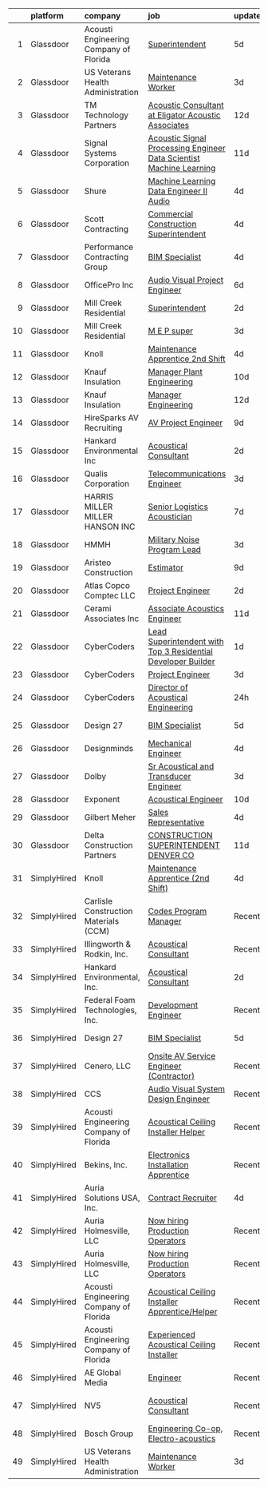 

|    | platform    | company                                | job                                                                                                                                                                                                                                                                                                                                                                                                                                                                                                                                                                                                                                                                                                                                                                                                                                                                                                                                                                                                                                                                                                                                                                                                                                                                                                                                                                                                                       | update_time   | location                  |
|---:|:------------|:---------------------------------------|:--------------------------------------------------------------------------------------------------------------------------------------------------------------------------------------------------------------------------------------------------------------------------------------------------------------------------------------------------------------------------------------------------------------------------------------------------------------------------------------------------------------------------------------------------------------------------------------------------------------------------------------------------------------------------------------------------------------------------------------------------------------------------------------------------------------------------------------------------------------------------------------------------------------------------------------------------------------------------------------------------------------------------------------------------------------------------------------------------------------------------------------------------------------------------------------------------------------------------------------------------------------------------------------------------------------------------------------------------------------------------------------------------------------------------|:--------------|:--------------------------|
|  1 | Glassdoor   | Acousti Engineering Company of Florida | [Superintendent](https://www.glassdoor.com/partner/jobListing.htm?pos=126&ao=1136043&s=58&guid=00000181c809ede5b642b7c826d47438&src=GD_JOB_AD&t=SR&vt=w&ea=1&cs=1_74cc8751&cb=1656918503209&jobListingId=1007968500406&jrtk=3-0-1g740jrgai9gk801-1g740jrgp2beh000-7193eb2972fdd9a9-)                                                                                                                                                                                                                                                                                                                                                                                                                                                                                                                                                                                                                                                                                                                                                                                                                                                                                                                                                                                                                                                                                                                                      | 5d            | Coral Gables, FL          |
|  2 | Glassdoor   | US Veterans Health Administration      | [Maintenance Worker](https://www.glassdoor.com/partner/jobListing.htm?pos=123&ao=1136043&s=58&guid=00000181c809ede5b642b7c826d47438&src=GD_JOB_AD&t=SR&vt=w&cs=1_facaafba&cb=1656918503209&jobListingId=1007975236966&jrtk=3-0-1g740jrgai9gk801-1g740jrgp2beh000-df3fb20bae266cec-)                                                                                                                                                                                                                                                                                                                                                                                                                                                                                                                                                                                                                                                                                                                                                                                                                                                                                                                                                                                                                                                                                                                                       | 3d            | Hines, IL                 |
|  3 | Glassdoor   | TM Technology Partners                 | [Acoustic Consultant at Eligator Acoustic Associates](https://www.glassdoor.com/partner/jobListing.htm?pos=116&ao=1136043&s=58&guid=00000181c809ede5b642b7c826d47438&src=GD_JOB_AD&t=SR&vt=w&cs=1_760f7daf&cb=1656918503208&jobListingId=1007955823593&jrtk=3-0-1g740jrgai9gk801-1g740jrgp2beh000-c652bbd2d9441aa1-)                                                                                                                                                                                                                                                                                                                                                                                                                                                                                                                                                                                                                                                                                                                                                                                                                                                                                                                                                                                                                                                                                                      | 12d           | Remote                    |
|  4 | Glassdoor   | Signal Systems Corporation             | [Acoustic Signal Processing Engineer   Data Scientist  Machine Learning](https://www.glassdoor.com/partner/jobListing.htm?pos=105&ao=1110586&s=58&guid=00000181c809ede5b642b7c826d47438&src=GD_JOB_AD&t=SR&vt=w&ea=1&cs=1_9d12dceb&cb=1656918503207&jobListingId=1007956838548&cpc=983919718F9DC6F6&jrtk=3-0-1g740jrgai9gk801-1g740jrgp2beh000-96c0718053dcc8de--6NYlbfkN0A2NX-yk-5saWumjHCeW1U7wjRG-yaZl6appTnwIWK0f8rKwxSZ_KunMwK6fICiLI7qhyb3VAP4n1P5rpdvWk_RblNP3dRrd7v1Vt5Rd7f2v0TATNLpa-x9D-YfHHQZnzCxjYNM3HlWGZn4DUHSM-NU1Njd63DZ3dR8OOiRnctXV-JdZGNwclMjFVL0PJPke_dBOvkZp8VEK0OcEn2MwHC0mnUKo-XmRKpBPBv3OuAdzn37PbJCyeURx6QCQs_WdkS_8JmorTTtEPaTXi9YS2LvrVOhCu-WlR31S_QWJIx9Q56IKbu8_6F5eY8agWdNBp9HD0AY9TB_M6Kee1NwSkrbHONCuCU9BBn7_QWNEX2le3Wfgr0RVnzgFgM_DdJbESOtnzx5bzFn3QutZF_jAG4Q9_Bw4dLFnJXanaDWAfzsHwQfY8MJDRILwC3Z8erTUwtKjXa3Q2fLvfMXh6qRmp-IS-aP-36TqxopqpfUEXqYVQG3UR_hU7adhtMn2Fcnqx4ZjSpZVbhhwNeN3Biu8baX3MIEL3W3MYKE2oI3nHR8A8qBZKYYk43P-Ux4xIuhmfM%3D)                                                                                                                                                                                                                                                                                                                                                                                                                                           | 11d           | Washington, DC            |
|  5 | Glassdoor   | Shure                                  | [Machine Learning Data Engineer II  Audio ](https://www.glassdoor.com/partner/jobListing.htm?pos=121&ao=1136043&s=58&guid=00000181c809ede5b642b7c826d47438&src=GD_JOB_AD&t=SR&vt=w&cs=1_61f299e9&cb=1656918503209&jobListingId=1007971074899&jrtk=3-0-1g740jrgai9gk801-1g740jrgp2beh000-275af2a80abb2847-)                                                                                                                                                                                                                                                                                                                                                                                                                                                                                                                                                                                                                                                                                                                                                                                                                                                                                                                                                                                                                                                                                                                | 4d            | Niles, IL                 |
|  6 | Glassdoor   | Scott Contracting                      | [Commercial Construction Superintendent](https://www.glassdoor.com/partner/jobListing.htm?pos=130&ao=1136043&s=58&guid=00000181c809ede5b642b7c826d47438&src=GD_JOB_AD&t=SR&vt=w&ea=1&cs=1_4bdecc79&cb=1656918503213&jobListingId=1007970072581&jrtk=3-0-1g740jrgai9gk801-1g740jrgp2beh000-e4bc0587c3f119d8-)                                                                                                                                                                                                                                                                                                                                                                                                                                                                                                                                                                                                                                                                                                                                                                                                                                                                                                                                                                                                                                                                                                              | 4d            | Suwanee, GA               |
|  7 | Glassdoor   | Performance Contracting Group          | [BIM Specialist](https://www.glassdoor.com/partner/jobListing.htm?pos=120&ao=1136043&s=58&guid=00000181c809ede5b642b7c826d47438&src=GD_JOB_AD&t=SR&vt=w&cs=1_5c740384&cb=1656918503208&jobListingId=1007970922901&jrtk=3-0-1g740jrgai9gk801-1g740jrgp2beh000-11d2ed4c20610b7e-)                                                                                                                                                                                                                                                                                                                                                                                                                                                                                                                                                                                                                                                                                                                                                                                                                                                                                                                                                                                                                                                                                                                                           | 4d            | Las Vegas, NV             |
|  8 | Glassdoor   | OfficePro  Inc                         | [Audio Visual Project Engineer](https://www.glassdoor.com/partner/jobListing.htm?pos=108&ao=1110586&s=58&guid=00000181c809ede5b642b7c826d47438&src=GD_JOB_AD&t=SR&vt=w&ea=1&cs=1_e084f4ec&cb=1656918503208&jobListingId=1007966790128&cpc=BCC169F53084E245&jrtk=3-0-1g740jrgai9gk801-1g740jrgp2beh000-87b03e013f48fd64--6NYlbfkN0D_8t2m6d50VhCpl4Fo9khjsC-oEtwkXb0TgrV3aVXbw0OFier7LRpu8p79BSLQDTsnXwhmMM0YlCDNgOmU7C0uZzbB_yh-79RUvCSkuyC-1M8KdnSImU3HPPOrJczb4hZiSh81lB7XpNp7Bybne8dK1oeIKJH9OVJvxI2nHfP4UcHfH1XndzC3IKzBvgQL1eAF-IUgOgeXo5SkgoTyt7CXxOeIqeXYl32Hhog4g5UwbpQso0jrUF9eSg0fJcIA9lFeu9jRLnt4YQH-bWeaIolsCFupL_M6RfDFMJx95D9lULldVdTVVqkCLzrOSJC3BbH7-Fj5QcB7k_W3gy1EDGgTvGCE8M_t-o3zGcoKVM72Pkt8ltkPIcqT3o4V1AZZr2O9KLntcYFsEDc29KxIp4anfJ7gbzvrHQY0y_qs-wT3XLkCxWrrcIjMneoyFvzpR-oUh4O9dxQg7QfthS-AOLGl8SViYJ-KdwEiaHOsuO-DZWZVyuRx41M2TfCfcjz6U6JcpVdhTNJb-g%3D%3D)                                                                                                                                                                                                                                                                                                                                                                                                                                                                                                                                      | 6d            | Los Angeles, CA           |
|  9 | Glassdoor   | Mill Creek Residential                 | [Superintendent](https://www.glassdoor.com/partner/jobListing.htm?pos=117&ao=1136043&s=58&guid=00000181c809ede5b642b7c826d47438&src=GD_JOB_AD&t=SR&vt=w&cs=1_51901740&cb=1656918503208&jobListingId=1007977524810&jrtk=3-0-1g740jrgai9gk801-1g740jrgp2beh000-dd64791e0ce55f7c-)                                                                                                                                                                                                                                                                                                                                                                                                                                                                                                                                                                                                                                                                                                                                                                                                                                                                                                                                                                                                                                                                                                                                           | 2d            | Denver, CO                |
| 10 | Glassdoor   | Mill Creek Residential                 | [M E P super](https://www.glassdoor.com/partner/jobListing.htm?pos=122&ao=1136043&s=58&guid=00000181c809ede5b642b7c826d47438&src=GD_JOB_AD&t=SR&vt=w&cs=1_3d6cde4f&cb=1656918503209&jobListingId=1007973740598&jrtk=3-0-1g740jrgai9gk801-1g740jrgp2beh000-6ce45a48bad3da77-)                                                                                                                                                                                                                                                                                                                                                                                                                                                                                                                                                                                                                                                                                                                                                                                                                                                                                                                                                                                                                                                                                                                                              | 3d            | Nashville, TN             |
| 11 | Glassdoor   | Knoll                                  | [Maintenance Apprentice  2nd Shift ](https://www.glassdoor.com/partner/jobListing.htm?pos=101&ao=1110586&s=58&guid=00000181c809ede5b642b7c826d47438&src=GD_JOB_AD&t=SR&vt=w&ea=1&cs=1_511465c4&cb=1656918503206&jobListingId=1007972065877&cpc=3A24AD965AB4B5D6&jrtk=3-0-1g740jrgai9gk801-1g740jrgp2beh000-e4ccc7ad7955e165--6NYlbfkN0Bs6Hrdpyvs2o5KmtMOE3ow_2qlp-VEg8AFa-3mMondyt9WiYGJDEittzCcqQ0pU4KGZ73bkcTdRVDQzBN4zrjTlGKLzjuU7KH5KlIzqtLXegzMlyDPvI6lnlQAwKYjZdO1F0NS_A-CAfpDCV-6GgYZGX1GTe1vhVap5jtakl-a3R1zhpFpdboDzcCJ6NciKojituc9QPgkqigDWthzzmPfOfkfCbPlBshzQr3nxbTJyQCM4gXon99FF6pLQXxRO3yvMB8EM-ghiuOwbrVATuHCpObHZpasZR-E-EumaG3s-UfcMWrkxBtkFnspvks0piyb06C7dEkeya5XTIlExzDHX4sC49Wmc05bvk-K4-RZY4xUIZ6IuUgjyS9LXGNcLAusa-C1dyVU_IG_hbvzn3C7vbmlyFBSLGh19Cvpiqz3649zZkLawMiCA8RJETsqNI_gQiT7aco99Q_Lw2Zhh7uDWoEA2wyMmTTTv_M8WAYTCy19gRZjE6WyeDuMcTNvyWv3swHDLzHfccRfiHaTxVZKo968PNFsrexqAtGJ8zzsnic0XVv8fjp7WfHh2lBAioe22cGuGpZoPdVe8NeT6qDqoqKOOqvVbFAZ7cBMUU2lxIaKeiV8fDaQleaTnI48rEjEyZhyMcvNCJZ_mtOC91dMkvujifWxxaepo4oE4ccQKTo7nubmg1JSmZ9aKKoohAaguMfrsXSFS1iIn33eNp1h_4fUiOf7n6ETR7Lfp3RY7pimaZR8sqaATG2ZVIQ51g5HPdsDq9-ZysQKsFkwxmf4udLQJhP3gKivN8_AZMCQl2TtAaPU9-YFxLk72nqDs9cV_LE8-hz_JScmFprwE1EIok9GWnyGZRzXU53LVMBSRQ%3D%3D)                                                                                                                                                                 | 4d            | East Greenville, PA       |
| 12 | Glassdoor   | Knauf Insulation                       | [Manager  Plant Engineering](https://www.glassdoor.com/partner/jobListing.htm?pos=127&ao=1136043&s=58&guid=00000181c809ede5b642b7c826d47438&src=GD_JOB_AD&t=SR&vt=w&cs=1_283d7a91&cb=1656918503213&jobListingId=1007960268511&jrtk=3-0-1g740jrgai9gk801-1g740jrgp2beh000-67dffc903f5e91bc-)                                                                                                                                                                                                                                                                                                                                                                                                                                                                                                                                                                                                                                                                                                                                                                                                                                                                                                                                                                                                                                                                                                                               | 10d           | Shelbyville, IN           |
| 13 | Glassdoor   | Knauf Insulation                       | [Manager  Engineering](https://www.glassdoor.com/partner/jobListing.htm?pos=124&ao=1136043&s=58&guid=00000181c809ede5b642b7c826d47438&src=GD_JOB_AD&t=SR&vt=w&cs=1_53d0216d&cb=1656918503209&jobListingId=1007953446863&jrtk=3-0-1g740jrgai9gk801-1g740jrgp2beh000-32ffc0d5ef39a6f3-)                                                                                                                                                                                                                                                                                                                                                                                                                                                                                                                                                                                                                                                                                                                                                                                                                                                                                                                                                                                                                                                                                                                                     | 12d           | Albion, MI                |
| 14 | Glassdoor   | HireSparks AV Recruiting               | [AV Project Engineer](https://www.glassdoor.com/partner/jobListing.htm?pos=104&ao=1110586&s=58&guid=00000181c809ede5b642b7c826d47438&src=GD_JOB_AD&t=SR&vt=w&ea=1&cs=1_800050c7&cb=1656918503207&jobListingId=1007962266768&cpc=24589B7DFBADF147&jrtk=3-0-1g740jrgai9gk801-1g740jrgp2beh000-c38b330c7379b01f--6NYlbfkN0CgISsLKYw0qJRFWluNVVgIYeD3xM8qesrjCvAKwjwwKRSQqxAUlElEhVVO1a0J4UlGxD8Cnwr2Y0SPI3mAV-t2GixByh379QQN0b9jQqSVd6i46kvUA2piEypn_JCVuREjNt2IQq3xk3FQQG_WCXFkd8URDUl8a_LtBk8daWpbehkhKVWtFqtadutjoilGl7knEu8Nni7vJuyFsWOkQMeXL90B_EjOE6hBMXHaAR8ljkCY9ZCyO2M9gO7ykqlPlRf90QuCZy0m_fEegoHUuZQRwW3KmeXuiGikt281fJeAX0wTXWkJ8wdJhTqvNVRp0uIur0Ys-VFetgVtxxo-bKy3rUDJkhMxPvILbbjgmnWB5yjtC8QATCa-81-FkW8ApF_86wcZkavLfu4bW0nGXEicM_M6VE_ohrmenI111APdKelQRci7YT0Xhp5aq8_OIT4DAGCJhwnHi66V_CVkl9ps_7vLGViYdB6at1KtUHOqcOS4DE-pmRcA-AYdoNxlhuBgMiMDBTy7FpaYiYFRGEZd)                                                                                                                                                                                                                                                                                                                                                                                                                                                                                                                                            | 9d            | Dallas, TX                |
| 15 | Glassdoor   | Hankard Environmental  Inc             | [Acoustical Consultant](https://www.glassdoor.com/partner/jobListing.htm?pos=114&ao=1136043&s=58&guid=00000181c809ede5b642b7c826d47438&src=GD_JOB_AD&t=SR&vt=w&ea=1&cs=1_c54e31bf&cb=1656918503208&jobListingId=1007976859515&jrtk=3-0-1g740jrgai9gk801-1g740jrgp2beh000-7d5c167e9000f7ce-)                                                                                                                                                                                                                                                                                                                                                                                                                                                                                                                                                                                                                                                                                                                                                                                                                                                                                                                                                                                                                                                                                                                               | 2d            | Verona, WI                |
| 16 | Glassdoor   | Qualis Corporation                     | [Telecommunications Engineer](https://www.glassdoor.com/partner/jobListing.htm?pos=129&ao=1136043&s=58&guid=00000181c809ede5b642b7c826d47438&src=GD_JOB_AD&t=SR&vt=w&cs=1_ba57115c&cb=1656918503213&jobListingId=1007975380332&jrtk=3-0-1g740jrgai9gk801-1g740jrgp2beh000-d03c1f7c88b326ad-)                                                                                                                                                                                                                                                                                                                                                                                                                                                                                                                                                                                                                                                                                                                                                                                                                                                                                                                                                                                                                                                                                                                              | 3d            | Orlando, FL               |
| 17 | Glassdoor   | HARRIS MILLER MILLER   HANSON INC      | [Senior Logistics Acoustician](https://www.glassdoor.com/partner/jobListing.htm?pos=119&ao=1136043&s=58&guid=00000181c809ede5b642b7c826d47438&src=GD_JOB_AD&t=SR&vt=w&ea=1&cs=1_d51ddda2&cb=1656918503208&jobListingId=1007963874733&jrtk=3-0-1g740jrgai9gk801-1g740jrgp2beh000-348364d37f809eec-)                                                                                                                                                                                                                                                                                                                                                                                                                                                                                                                                                                                                                                                                                                                                                                                                                                                                                                                                                                                                                                                                                                                        | 7d            | Remote                    |
| 18 | Glassdoor   | HMMH                                   | [Military Noise Program Lead](https://www.glassdoor.com/partner/jobListing.htm?pos=128&ao=1136043&s=58&guid=00000181c809ede5b642b7c826d47438&src=GD_JOB_AD&t=SR&vt=w&ea=1&cs=1_afd3de9e&cb=1656918503213&jobListingId=1007973814593&jrtk=3-0-1g740jrgai9gk801-1g740jrgp2beh000-142d64cf3e4345ca-)                                                                                                                                                                                                                                                                                                                                                                                                                                                                                                                                                                                                                                                                                                                                                                                                                                                                                                                                                                                                                                                                                                                         | 3d            | Remote                    |
| 19 | Glassdoor   | Aristeo Construction                   | [Estimator](https://www.glassdoor.com/partner/jobListing.htm?pos=125&ao=1136043&s=58&guid=00000181c809ede5b642b7c826d47438&src=GD_JOB_AD&t=SR&vt=w&ea=1&cs=1_25d926ad&cb=1656918503209&jobListingId=1007962807731&jrtk=3-0-1g740jrgai9gk801-1g740jrgp2beh000-6cb39b8604b05cb9-)                                                                                                                                                                                                                                                                                                                                                                                                                                                                                                                                                                                                                                                                                                                                                                                                                                                                                                                                                                                                                                                                                                                                           | 9d            | Livonia, MI               |
| 20 | Glassdoor   | Atlas Copco Comptec LLC                | [Project Engineer](https://www.glassdoor.com/partner/jobListing.htm?pos=107&ao=1110586&s=58&guid=00000181c809ede5b642b7c826d47438&src=GD_JOB_AD&t=SR&vt=w&cs=1_988ec289&cb=1656918503207&jobListingId=1007977184250&cpc=235F38378B0CF412&jrtk=3-0-1g740jrgai9gk801-1g740jrgp2beh000-500ebe1762873c3e--6NYlbfkN0AoGSSea4EbNwuUak34nd3j6q4Lw-hnedVURdGF1ylHUR0la5zOCQg91aJoTiA9luy7G632ZHx03om3tAQkyiAShU78CgjZEaoWXnu7jix1NOu-9-ppJy4n-uAXSWQp8qnP5gPNI72wYy88UjEG3V1qYZ-fWOiIoZr8iuAVFjloYO7Xgp9cI3-Cy73tSEfcExDqhR0Wj_kgwzO0h-ryV7aFFaeTfIRyMc5mDZX2IKZXIcYwWaRJcnbULC8aN91EITo6_MO3hEzABqNCKH_UEmNhfJQBfe6obFvVHo3zYpNJiGd9lpPrCZ5F71eo4i7l3NjHbhIYDHIenSCZDnGlxkRezv-r-Z-MizHgTTKJ1boI3ClHnKUdsEiadoJ0Cr6KWxaqFsalAQZR37llYTqEsvwnrFaxYnJGb-RglNNR1ZwdAG9nKgeW_so4-5zjN-GzE6IJYuM71ln6B-nF_aqkHR3Da8MBAbD6QdNWu6HP0BIsBcJNBOAeP-B2tYFlDZ4jEpsY8BZLg1oT8UQ2-igVsZvHQG47MaNTAB4w37XtRXgKAgODiqsKzQ026S81xSb3_24rFFfffqCZAhZ04wzfcOcWKOvyB8J4R6DOWacoxK2p-cXx-fAtXq3IqLc_PlnYjrrAaR2hwy3hQ3ME9Qed_tWgaU28b06TLA4%3D)                                                                                                                                                                                                                                                                                                                                                                                                      | 2d            | Voorheesville, NY         |
| 21 | Glassdoor   | Cerami   Associates Inc                | [Associate  Acoustics Engineer](https://www.glassdoor.com/partner/jobListing.htm?pos=118&ao=1136043&s=58&guid=00000181c809ede5b642b7c826d47438&src=GD_JOB_AD&t=SR&vt=w&ea=1&cs=1_1ea59306&cb=1656918503208&jobListingId=1007957013624&jrtk=3-0-1g740jrgai9gk801-1g740jrgp2beh000-d38de64c525973b1-)                                                                                                                                                                                                                                                                                                                                                                                                                                                                                                                                                                                                                                                                                                                                                                                                                                                                                                                                                                                                                                                                                                                       | 11d           | New York, NY              |
| 22 | Glassdoor   | CyberCoders                            | [Lead Superintendent with Top 3 Residential Developer Builder](https://www.glassdoor.com/partner/jobListing.htm?pos=111&ao=1110586&s=58&guid=00000181c809ede5b642b7c826d47438&src=GD_JOB_AD&t=SR&vt=w&ea=1&cs=1_42e15162&cb=1656918503208&jobListingId=1007978842991&cpc=32EE424DE2B657EB&jrtk=3-0-1g740jrgai9gk801-1g740jrgp2beh000-b8d860f7aaa8387b--6NYlbfkN0CpFJQzrgRR8WqXWK1qKKEqALWJw739KlKqr2H-MSI4eoBlI4EFrmor2FYZMP3muM3fEvdw3ywREnJ8X2Pp5DCzBqajtUk7NEDJgJraIZBlIe1yXP5sT_xoG09V-PImSulvTd0S4cLr732r6Y-dn0gGBMqFKkTVVHo__-y3RMxu-Oo2wwXEo9HhasV0GGvQuPGoKxt-t8wkb9BetOUN5Hr-PoVgKBvA-sl1rmB3aI0OMjZALJxqEAlgU3oLnakwUg0AwGnN7beY0Z4ocUmlNrPLGTMIwpF3Q7yK0P9QlZW4C504cfKoZeqUZnTnN5-MNlo4_lS7fANxetMYQSyNm56Y2EZ7FYRdP59Zy6XS6x0CHNl2j_IJDrxiI35lkcRXgawPEVZ9hnhikrtYMzND2GIgRUQLga06e0ny0MMAgSs2B7Sjs8oJRxnGpbi9qXbbW66PlfIA6E7kSKiPvG5T6tQB2tPMeUqfG3vMAls8fc_sl132I3uSUT6lKffiY6PoVD1tUTExoim57hmcM421sXo_aGRaTO2BXscJfR9gb_k6UOvQNGtWoXX6QVLfmx_EP9zns9pIArD_KK3nVGLr7ONbebeAlMVgAVY8SBUV8l19DirnA7XUf4elltGviIrl0PrXwRBMCn_2oVu-jDsMzU__SsXvZcPJCwYSsrWkctQK1lzhrKzqEvLizAkahRf2vdoZi9CsYjV7kCVYuck_jX3VVQql95_jxQ1nckHzS07sKIJDOeLv0-1EYJj_ypSa3P-QA2Q8nkpImUgUNdqSf1sPV5iJN7PrWmtJW0eV4NP_EBV7oTq-qeMT4krhdGXUE1Bh8J-9Wd4zYMoK2gAo5aMr3P4nWOkTkoKFRK3MtycYgDp9HyP-e4Lcc810s__ioBTIpTvdeRjnftjdPBj-nCSTqv2EYZlALzqXYse-lkGjhT_pT4BXBD4Fzf4YQm9czpIcingi3u9fINryzQvKrDH843-Py5CmuCs%3D)                     | 1d            | Portland, OR              |
| 23 | Glassdoor   | CyberCoders                            | [Project Engineer](https://www.glassdoor.com/partner/jobListing.htm?pos=112&ao=1110586&s=58&guid=00000181c809ede5b642b7c826d47438&src=GD_JOB_AD&t=SR&vt=w&ea=1&cs=1_8082a042&cb=1656918503208&jobListingId=1007974915195&cpc=334ABAF5D42DC775&jrtk=3-0-1g740jrgai9gk801-1g740jrgp2beh000-7c97df83df4a818b--6NYlbfkN0CpFJQzrgRR8WqXWK1qKKEqALWJw739KlKqr2H-MSI4eoBlI4EFrmor2FYZMP3muM2QRV5nruVsIr98-vUQby06IUW4lK4WCEFxPmmT3wW_GTt-i2_KELoRa2dDC-CWG3WpqXkHDkIWPppHLFzCTKzVRLYEfutImUlR-cI-s9RpwDzLwol9umqKJa8eDA_ZnY7spqjT-h_ORf3dEDTitdwRBd-yttf1iGrfjzGvyrAaKiycZsOTSy7ZRtr3JRD8LcQS_4B3Gr3a1UGQAnpBR09aXRjJ1DoHPotIP0BCC2IAs9p2yxfZyyD29XTrEY5PZsM21a_V-20ZtKlb9ckjJaZmZPaEpq-Hej97nOoiEV0iaVTxsBZ8I-cLMQadHsFi3UeY9hGisNWNOg3rakXZIF2pE9cbxDYy-AFOwvZrCu5unwEHhlLIvdsYHB0op6XyObsXwJoX3Jl0iCx8Y7huZXdXOrbWuzFLpaleMHy8uk9YV_wTa_QGPg9B8mDJe6vrtKqzXeMlDhydfC11fUJopeOIfwtjPx6b847NupPGl-CQCubKWou444p0khu8YtQ4pLYlFHqoBz4XHDn9H9KEihQNC03gRB_F_TKSTGX8m2MG2RO0NazTkTTsmnShA7nNgm-UyYwyPjhvwa51WaEfoBES3qAvKh3VLLGuC_c_zEMR5_5hEgLPgzbSBnvWM0k9DXXUS8XM5pKPUPR2ejXEW80ihkj0HlXWJk-_HuTDrIxOGDIQB5Jcsd3mn7CAqUk4qyHrfKaPar90Hjc0HXYqUunvfPMYyagDmLTpr8IggCM6MJ4jqi-fuhO-zK74qnRf1WzAiXArQFLU3cjukJ5yYb23AYFDG7XMUaHEhRh3pVnsaiCeiZkJESQhvpxPhKyk2EOP-DSH3rrvlhbM8nq5F13mFyuJK8KFUT-wOHG8fqpvdpskaKOEhITfqkb2zNtmMi3WIKHEH8o1TxJMAVIX0bZ2drJwCMAdzcg%3D)                                                                 | 3d            | Eugene, OR                |
| 24 | Glassdoor   | CyberCoders                            | [Director of Acoustical Engineering](https://www.glassdoor.com/partner/jobListing.htm?pos=106&ao=1110586&s=58&guid=00000181c809ede5b642b7c826d47438&src=GD_JOB_AD&t=SR&vt=w&ea=1&cs=1_53a54b4e&cb=1656918503207&jobListingId=1007979947548&cpc=FA84DF7EA1EC2398&jrtk=3-0-1g740jrgai9gk801-1g740jrgp2beh000-6d1fc2955612ce4f--6NYlbfkN0CpFJQzrgRR8WqXWK1qKKEqALWJw739KlKqr2H-MSI4eoBlI4EFrmor2FYZMP3muM3crcIxY9HAJ5BzWCzBSxlayr-8VELISqc9CDyFYRTcYaqKaAwJhejmJQVYO7aWvGtzuajBl5aCedlNviOW4c6ZmPZPJODWNiBzM9BlA4lq-fM-6dfxr4f3MUFUpbSpnDPXRYz7eDwTnc8cqkX-LPWyeM4PLBMCZCMPstzdT3LnG8AB-FJI1pQBcPLfttz2Hj9EgpJraDXyK4wwL0NTu-v5PMPcj4otO4TjNfoXP866i5hAd3nQTb6BimjIwl05Wp0DSbN7lNIg2Bs5hFGmbrrgPEKgBTWXqB0qcAzGm8AjcEOMIyY4PBNL-zHweL5f_zJ9YwSVuyVtuySziGfTbXSQWfET-KRc9mTI46Ts1LI5ptLExcSDCg7JOi4VMGZ0JqSOf2GbRFCbJDhlTYllLT0AZ9jFWop1gxZGwl8cdxsDZqDPtmqWO1sPgkq0a7-L8CtKmq7OBz2RU-mvt5FHvqdJrhFna8Fv0BDcnEFdrXYsrD31GXFWM3EhQRzVC7A2OU4053Yj3FzICrGfbWfSPfaoUupR1CiX_X7resO1rW1-fJGUoDRngwVxcj_orl3Iien7ZJSjA2pi-LQ69driRTHb84fdCOm4YfYeQRoVEegWoLJ6AMNouf_3BX_Rtboh5zNH6aWbUFZJ55bkeOXqqARcCkF1E1TxC5eU0D5vRQAqmvTg-lj-rKcQ4BhgWxSvsGugyGpzyqBqHyBrCQbpowXNy9WTS6rDaRij6Vpl-WOaI6qCM6Lv4YThunVb5BDmf3FQitHJMSvkKnciQvRbdWBnpifU2mdSnTLKDRpkDc5mCavCEOF5DIaA0FPGoUEJbB_mGbjbtKwkdJ_Yxh8SDraTHT59GVoE0QbwD6Ns3yk4E--gPANG_tb-PvK-lgqJxNBMvMGfwp2_h3OczsoNSmpY-52GlqQSQ3AOOmXeOfmpmbQIAoFbCfEvMW3CxtoYCQgBF4jRJx4Ycg%3D%3D) | 24h           | New Orleans, LA           |
| 25 | Glassdoor   | Design 27                              | [BIM Specialist](https://www.glassdoor.com/partner/jobListing.htm?pos=102&ao=1110586&s=58&guid=00000181c809ede5b642b7c826d47438&src=GD_JOB_AD&t=SR&vt=w&ea=1&cs=1_62c66db6&cb=1656918503207&jobListingId=1007969616278&cpc=8192C26A3A55C10B&jrtk=3-0-1g740jrgai9gk801-1g740jrgp2beh000-bb384e5a803867f4--6NYlbfkN0AZdIuP4NPWig_aPKyAkjMTZqaOmelRvYdJiZXCUPZp4wqkut1lSSOcIj3_CWBZZ74K4WGQRCxKcBPTZwo9PBRIM9fMqRkBQFDJgi7rYbcy7v9leqxI-8tBrDw0loHZ7kfDheHKbxVKz2-k2S_Ee_K6OJuhOGrpC9Cfhqnwp5Zab6U6SsAg_7-DLcdgpArzEWRZVcQGhANv6n_Dh6K1_lBMD2lv7O4oDGK0kWqFl9IAkZEW1m-tTpmkHQRLrtUmbZ23yY2gQ5kItgaxI-V309brEQ_9U0dJqGn7VeSM8WTeBPtaCwmEBPNbZ4KZwg19xKilQzPmI6BXwqk3Tzf5IuDHvPCDFuEc0hyjdV8FW3Re5Ebuq64uCX1tvsIUI6T7Dvtkxi75ATbtglyjC5UYaJlOHWXY_lUXY4n5MvJ9xAdgxl3RbcPFkpwwk0TCsVtx6vT1XdYFEeeXPOcNqzShqhpSbL4sbQwxVit5p6gZe2INgQNtqp6OY2de7hfHYKk2szI%3D)                                                                                                                                                                                                                                                                                                                                                                                                                                                                                                                                                                   | 5d            | Indianapolis, IN          |
| 26 | Glassdoor   | Designminds                            | [Mechanical Engineer](https://www.glassdoor.com/partner/jobListing.htm?pos=103&ao=1110586&s=58&guid=00000181c809ede5b642b7c826d47438&src=GD_JOB_AD&t=SR&vt=w&ea=1&cs=1_e7d302d2&cb=1656918503207&jobListingId=1007970865802&cpc=F44B5BD681589083&jrtk=3-0-1g740jrgai9gk801-1g740jrgp2beh000-ca2e861455280048--6NYlbfkN0AgtJyK_mEgm6Ks_13l5EY6Ww8M__6-LUAHFTnOAsRmGzvjb9BzxYsGSQCKtO9_2sqr5Wqyp2OGzttCe3KLMjk3IVdk6Y4SIVsJW7foqfkkS3NR0sEPzZc829Z0BjJiKwzwWB92fMYmjpzgsO4UidovUU_zu3MkUb1lFZLa3h0FcZgK5-zvj1S6mWjZcH0_lXwE1X7ww4Jujobf5wwi_CSso36y-gSEEi6pZh5bxrn2NrHb8DiX90hpXjOJ6tgBzgF2US5BpZqeypNNE5MhAKfmJVBAc989ApEwnfJArm05XlYVF-trqzACkZLqOzXMBaywOmk2d-lDaXMwsDw8nZKF9uQAPzGxnKq4p9Kc3FhHBKEC7NDM6YIDtIRLaaxw_UwcRUYnywwkOocfLR96cvOglzNdy7ZvzKRBA5CAt2n3IPhaoSFVDVuCCYYvy_DkChrRi_KFs7_Xf-BVgSAlUwrDiH44yKeSq3il1spyA4py20ZR-aPHVx1c2do96ogUUAwloV5MN3RmHw%3D%3D)                                                                                                                                                                                                                                                                                                                                                                                                                                                                                                                                                | 4d            | Mesa, AZ                  |
| 27 | Glassdoor   | Dolby                                  | [Sr  Acoustical and Transducer Engineer](https://www.glassdoor.com/partner/jobListing.htm?pos=115&ao=1136043&s=58&guid=00000181c809ede5b642b7c826d47438&src=GD_JOB_AD&t=SR&vt=w&cs=1_cacd47fa&cb=1656918503208&jobListingId=1007975698518&jrtk=3-0-1g740jrgai9gk801-1g740jrgp2beh000-37acea1d600eb44b-)                                                                                                                                                                                                                                                                                                                                                                                                                                                                                                                                                                                                                                                                                                                                                                                                                                                                                                                                                                                                                                                                                                                   | 3d            | San Francisco, CA         |
| 28 | Glassdoor   | Exponent                               | [Acoustical Engineer](https://www.glassdoor.com/partner/jobListing.htm?pos=113&ao=1136043&s=58&guid=00000181c809ede5b642b7c826d47438&src=GD_JOB_AD&t=SR&vt=w&cs=1_9bb7232f&cb=1656918503208&jobListingId=1007959333021&jrtk=3-0-1g740jrgai9gk801-1g740jrgp2beh000-79f8fbb655aa20ad-)                                                                                                                                                                                                                                                                                                                                                                                                                                                                                                                                                                                                                                                                                                                                                                                                                                                                                                                                                                                                                                                                                                                                      | 10d           | Denver, CO                |
| 29 | Glassdoor   | Gilbert Meher                          | [Sales Representative](https://www.glassdoor.com/partner/jobListing.htm?pos=110&ao=1110586&s=58&guid=00000181c809ede5b642b7c826d47438&src=GD_JOB_AD&t=SR&vt=w&ea=1&cs=1_b0eacf63&cb=1656918503208&jobListingId=1007970537108&cpc=F41FEAB56D215062&jrtk=3-0-1g740jrgai9gk801-1g740jrgp2beh000-772440d2c54f61a3--6NYlbfkN0C0GMAYrEKLV1f4Lf6iWs7__9tpvsDfkxVs7L1fZkrKai0Fi368WBWRhx8YFDb8P41FiPqUVXZ__Fbk6_udPyzozqZkpmF2tfhHbnfOe-wTiuuCnddc2vbbEmd83dxPVIoVgunVL51IjEAVsM4E5svCdlmhz32sDT8x_j8pLtGDDC9RJ_YCIALn5j-ii_B-19Ww8kLYTZlLtRGfJPsgzojG40P6btJlJc02tAKbzNPQlZ7yhsZCoJakRi4TT4i0LkUzSXwGk7jSpdzWWAYz2eYzBUp21c4yNwAmjTngVHezIOK8yt6nM8CMS5K78kEdE9Er9qSk41lyrmSOOJrL13I6NK5TTQ2-nPMKw-tp0HCJHMIdnL0K7MB9ZoBpcxvlK5Aof9ZE6XqPdcYK1SV45loUNT07nN8Pr3FOndiIzyMV_FwN9blTzS7W1hpOlQLYcas8UNwfHG0evYynnXcBBKqAAzwCVaUnGeaimnl2IVEscj57uWz4dxyCif4JBgqMNF2VBGi3cQWt6Q%3D%3D)                                                                                                                                                                                                                                                                                                                                                                                                                                                                                                                                               | 4d            | Remote                    |
| 30 | Glassdoor   | Delta Construction Partners            | [CONSTRUCTION SUPERINTENDENT   DENVER  CO](https://www.glassdoor.com/partner/jobListing.htm?pos=109&ao=1110586&s=58&guid=00000181c809ede5b642b7c826d47438&src=GD_JOB_AD&t=SR&vt=w&ea=1&cs=1_fc1c6d3f&cb=1656918503208&jobListingId=1007956911282&cpc=2069669CCECE0501&jrtk=3-0-1g740jrgai9gk801-1g740jrgp2beh000-903b15f88aa66c73--6NYlbfkN0Cj-0AWFk8YIAzjPUqSAORsb3FxrUXsbyXR4lOB2TLv2tyYKygTso0NBI3XodKDDUmGlZdu-kdxsVVforq47A2PkfD3sF3fdXtHsbhOusrj_kM51WjMKCU6SOf8kvfrX7SEMk7CpDx3PILo_LDk35i3dU2ZKjtRvTScuYcqi6DSia0zWKJUOFFkTWgtoj8bu_pElPTfXo_7C-fCHWdDYy14TGo8y39krMTzF6CEEiJPlAVdVQuU9O3ZhohMFcMMB5eaooWvyM6qvfIDYfag0PHcqcWm7mCNZVEeLkV2vX483iq_h5onBz0HC3KVuk7O7mS0QyJDkMwBe821yqzjyTgmAHOZuegtj_xVrBT89xTuBUyskjAiZa9-V-oOTASoVf6qSPkBzNchAmLkfWv7gTHg97vbAESqUeuIGfoeQwxvLLwgNpcH6s4p-gY-wPLRDCXcYPvZEhj-r4OJKOlgOUdhEpzddVcR8BFeeYfBC0xgVl21fhAZi0obRujMCm4MzNl6Q4g2hMN43FnNPXeqTSELbXxlXCE4X8M9TyLdPAS1jdZ3Ohun5ngrLaliZDhzXmCckLw8nuweUo_TtsXoX2nnrcknyH9Vz-I%3D)                                                                                                                                                                                                                                                                                                                                                                                                                                         | 11d           | Denver, CO                |
| 31 | SimplyHired | Knoll                                  | [Maintenance Apprentice (2nd Shift)](https://www.simplyhired.com/job/VyStfTlWNHh8RVLSXIRX_5KI1RvOMtUo5h1nMbqk3SKyRm7Nu6f8ww?q=acoustical+engineering)                                                                                                                                                                                                                                                                                                                                                                                                                                                                                                                                                                                                                                                                                                                                                                                                                                                                                                                                                                                                                                                                                                                                                                                                                                                                     | 4d            | East Greenville, PA       |
| 32 | SimplyHired | Carlisle Construction Materials (CCM)  | [Codes Program Manager](https://www.simplyhired.com/job/15enivdnBZvVM_wlZwsdTcbBxaEdNbLy67EIpomqPCUb52DxezvbHw?q=acoustical+engineering)                                                                                                                                                                                                                                                                                                                                                                                                                                                                                                                                                                                                                                                                                                                                                                                                                                                                                                                                                                                                                                                                                                                                                                                                                                                                                  | Recently      | Carlisle, PA              |
| 33 | SimplyHired | Illingworth & Rodkin, Inc.             | [Acoustical Consultant](https://www.simplyhired.com/job/xMgnFSUoqeoDSjvDGPUEYK5N7dV5nqKL_Ki-WPSXKVp8bbMmngnVTQ?q=acoustical+engineering)                                                                                                                                                                                                                                                                                                                                                                                                                                                                                                                                                                                                                                                                                                                                                                                                                                                                                                                                                                                                                                                                                                                                                                                                                                                                                  | Recently      | Cotati, CA                |
| 34 | SimplyHired | Hankard Environmental, Inc.            | [Acoustical Consultant](https://www.simplyhired.com/job/0x2MSF7wPkoxfd4cYNuwz6KoT4MCNz-dRnhPt3b4HO8vxUrNHUqgPw?q=acoustical+engineering)                                                                                                                                                                                                                                                                                                                                                                                                                                                                                                                                                                                                                                                                                                                                                                                                                                                                                                                                                                                                                                                                                                                                                                                                                                                                                  | 2d            | Verona, WI                |
| 35 | SimplyHired | Federal Foam Technologies, Inc.        | [Development Engineer](https://www.simplyhired.com/job/E_PaYjm5rhvpc1BJZX9hVszgBQTUPCatd-jd11HCNjFRTFmc-2VA9Q?q=acoustical+engineering)                                                                                                                                                                                                                                                                                                                                                                                                                                                                                                                                                                                                                                                                                                                                                                                                                                                                                                                                                                                                                                                                                                                                                                                                                                                                                   | Recently      | New Richmond, WI          |
| 36 | SimplyHired | Design 27                              | [BIM Specialist](https://www.simplyhired.com/job/DJYCr1I4BIRPnxHdVU6pRKVrnSmBaxFWmsYygOKajS9xlQIJpFDZ3g?q=acoustical+engineering)                                                                                                                                                                                                                                                                                                                                                                                                                                                                                                                                                                                                                                                                                                                                                                                                                                                                                                                                                                                                                                                                                                                                                                                                                                                                                         | 5d            | Indianapolis, IN          |
| 37 | SimplyHired | Cenero, LLC                            | [Onsite AV Service Engineer (Contractor)](https://www.simplyhired.com/job/L0txaO-AVpfQvKzg26TFCH3ySWb9G2VjuQzQTZZ1uUADXwo0HACskw?q=acoustical+engineering)                                                                                                                                                                                                                                                                                                                                                                                                                                                                                                                                                                                                                                                                                                                                                                                                                                                                                                                                                                                                                                                                                                                                                                                                                                                                | Recently      | San Francisco, CA         |
| 38 | SimplyHired | CCS                                    | [Audio Visual System Design Engineer](https://www.simplyhired.com/job/ary5z9j2es4oPMAOjusLJHyf7K-36e4_CuOld61njGzpItTv9_0cKA?q=acoustical+engineering)                                                                                                                                                                                                                                                                                                                                                                                                                                                                                                                                                                                                                                                                                                                                                                                                                                                                                                                                                                                                                                                                                                                                                                                                                                                                    | Recently      | Denver, CO                |
| 39 | SimplyHired | Acousti Engineering Company of Florida | [Acoustical Ceiling Installer Helper](https://www.simplyhired.com/job/X2XP3SXdmAt9hjvgQhM_K3ugG0MumxtSTQYyfjHO3gVRFXdVzNm2DQ?q=acoustical+engineering)                                                                                                                                                                                                                                                                                                                                                                                                                                                                                                                                                                                                                                                                                                                                                                                                                                                                                                                                                                                                                                                                                                                                                                                                                                                                    | Recently      | Garner, NC +4 locations   |
| 40 | SimplyHired | Bekins, Inc.                           | [Electronics Installation Apprentice](https://www.simplyhired.com/job/9Vol3qX0YVBZp3irLDFxCQ0QqVueIGYLWW0aaGiuXB0IxspplDPLag?q=acoustical+engineering)                                                                                                                                                                                                                                                                                                                                                                                                                                                                                                                                                                                                                                                                                                                                                                                                                                                                                                                                                                                                                                                                                                                                                                                                                                                                    | Recently      | Coopersville, MI          |
| 41 | SimplyHired | Auria Solutions USA, Inc.              | [Contract Recruiter](https://www.simplyhired.com/job/3C6_I-QmBY-SqcGI5rdXQxwZ_ozZck_qJXwvL03okfflVvL7k9KhPg?q=acoustical+engineering)                                                                                                                                                                                                                                                                                                                                                                                                                                                                                                                                                                                                                                                                                                                                                                                                                                                                                                                                                                                                                                                                                                                                                                                                                                                                                     | 4d            | Old Fort, NC              |
| 42 | SimplyHired | Auria Holmesville, LLC                 | [Now hiring Production Operators](https://www.simplyhired.com/job/rm_mRC2I9bz8ea5-bUND2lYkIatsz62st8JcOJegkfvaBeYMshoYxQ?q=acoustical+engineering)                                                                                                                                                                                                                                                                                                                                                                                                                                                                                                                                                                                                                                                                                                                                                                                                                                                                                                                                                                                                                                                                                                                                                                                                                                                                        | Recently      | Holmesville, OH           |
| 43 | SimplyHired | Auria Holmesville, LLC                 | [Now hiring Production Operators](https://www.simplyhired.com/job/rm_mRC2I9bz8ea5-bUND2lYkIatsz62st8JcOJegkfvaBeYMshoYxQ?q=acoustical+engineering)                                                                                                                                                                                                                                                                                                                                                                                                                                                                                                                                                                                                                                                                                                                                                                                                                                                                                                                                                                                                                                                                                                                                                                                                                                                                        | Recently      | Holmesville, OH           |
| 44 | SimplyHired | Acousti Engineering Company of Florida | [Acoustical Ceiling Installer Apprentice/Helper](https://www.simplyhired.com/job/DgX4ksdWI8iOVl99FEu9vWiXEr4rmVhWDZU0zrOWCE9gnqKRahlX1w?q=acoustical+engineering)                                                                                                                                                                                                                                                                                                                                                                                                                                                                                                                                                                                                                                                                                                                                                                                                                                                                                                                                                                                                                                                                                                                                                                                                                                                         | Recently      | Alachua, FL +4 locations  |
| 45 | SimplyHired | Acousti Engineering Company of Florida | [Experienced Acoustical Ceiling Installer](https://www.simplyhired.com/job/xhYYzLxeymdDpORsu-0SL8kEqQf9WZve2TgBn1OfuBuvZRnzPC8Wnw?q=acoustical+engineering)                                                                                                                                                                                                                                                                                                                                                                                                                                                                                                                                                                                                                                                                                                                                                                                                                                                                                                                                                                                                                                                                                                                                                                                                                                                               | Recently      | Richmond, VA +7 locations |
| 46 | SimplyHired | AE Global Media                        | [Engineer](https://www.simplyhired.com/job/uXTiuZaUOUC3A-Cm9xz-zwkZX0-usz6k-wJkIJ5RQEmDdrYZ2FPq-A?q=acoustical+engineering)                                                                                                                                                                                                                                                                                                                                                                                                                                                                                                                                                                                                                                                                                                                                                                                                                                                                                                                                                                                                                                                                                                                                                                                                                                                                                               | Recently      | Charlotte, NC             |
| 47 | SimplyHired | NV5                                    | [Acoustical Consultant](https://www.simplyhired.com/job/4VGoBu3YX9MVx4B844dxJ_2IshXBMxpDCMggG-C19UP9EhIJXDqCyA?q=acoustical+engineering)                                                                                                                                                                                                                                                                                                                                                                                                                                                                                                                                                                                                                                                                                                                                                                                                                                                                                                                                                                                                                                                                                                                                                                                                                                                                                  | Recently      | Phoenix, AZ +2 locations  |
| 48 | SimplyHired | Bosch Group                            | [Engineering Co-op, Electro-acoustics](https://www.simplyhired.com/job/2F0zz3YDvN10ejAHZH17thHJEqX_cmPMBqUX6WdiaHncRC63ZiRMJg?q=acoustical+engineering)                                                                                                                                                                                                                                                                                                                                                                                                                                                                                                                                                                                                                                                                                                                                                                                                                                                                                                                                                                                                                                                                                                                                                                                                                                                                   | Recently      | Burnsville, MN            |
| 49 | SimplyHired | US Veterans Health Administration      | [Maintenance Worker](https://www.simplyhired.com/job/B7TUEwOPGQxSkNInTKCb1HQZvePU9HOsunHT_nunrqkUInrtGluFfQ?q=acoustical+engineering)                                                                                                                                                                                                                                                                                                                                                                                                                                                                                                                                                                                                                                                                                                                                                                                                                                                                                                                                                                                                                                                                                                                                                                                                                                                                                     | 3d            | Hines, IL                 |
